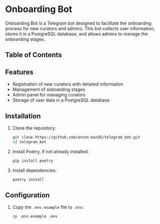 # Onboarding Bot

Onboarding Bot is a Telegram bot designed to facilitate the onboarding process for new curators and admins. This bot collects user information, stores it in a PostgreSQL database, and allows admins to manage the onboarding stages.

## Table of Contents


## Features

- Registration of new curators with detailed information
- Management of onboarding stages
- Admin panel for managing curators
- Storage of user data in a PostgreSQL database

## Installation

1. Clone the repository:

    ```sh
    git clone https://github.com/anton-macOS/telegram_bot.git
    cd telegram_bot
    ```

2. Install Poetry, if not already installed:

    ```sh
    pip install poetry
    ```

3. Install dependencies:

    ```sh
    poetry install
    ```
## Configuration

1. Copy the `.env.example` file to `.env`:

    ```sh
    cp .env.example .env
    ```